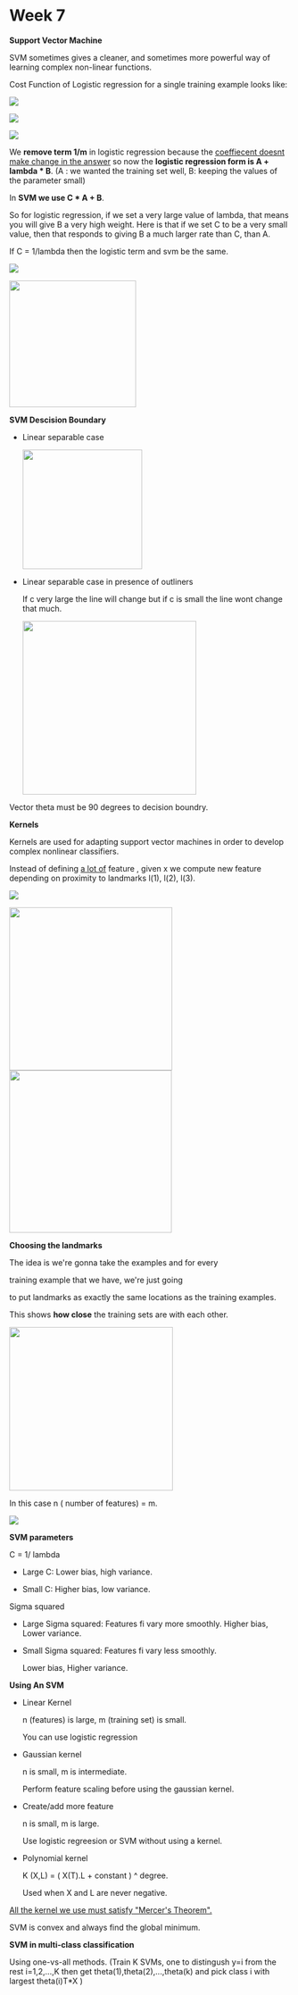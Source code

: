 # Week 7

**Support Vector Machine**

SVM sometimes gives a cleaner, and sometimes more powerful way of learning complex non-linear functions.

Cost Function of Logistic regression for a single training example looks like:

![](https://github.com/rojinakashefi/Intro-to-Artificial-Intelligence/blob/main/machine%20learning/week7/pictures/logistic-regreesion-cost-1.png)

![](https://github.com/rojinakashefi/Intro-to-Artificial-Intelligence/blob/main/machine%20learning/week7/pictures/logistic-regression-cost-2.png)

![](https://github.com/rojinakashefi/Intro-to-Artificial-Intelligence/blob/main/machine%20learning/week7/pictures/svm-cost.png)

We **remove term 1/m** in logistic regression because the <u>coeffiecent doesnt make change in  the answer</u> so now the **logistic regression form is A + lambda * B**. (A : we wanted the training set well, B: keeping the values of the parameter small)

In **SVM we use C * A + B**.

So for logistic regression, if we set a very large value of lambda, that means you will give B a very high weight. Here is that if we set C to be a very small value, then that responds to giving B a much larger rate than C, than A.

If C = 1/lambda then the logistic term and svm be the same.

![](https://github.com/rojinakashefi/Intro-to-Artificial-Intelligence/blob/main/machine%20learning/week7/pictures/svm-cost-1.png)

<img src="https://github.com/rojinakashefi/Intro-to-Artificial-Intelligence/blob/main/machine%20learning/week7/pictures/svm-hypothesis.png" title="" alt="" width="227">

**SVM Descision Boundary**

- Linear separable case
  
  <img src="https://github.com/rojinakashefi/Intro-to-Artificial-Intelligence/blob/main/machine%20learning/week7/pictures/margin.png" title="" alt="" width="214">

- Linear separable case in presence of outliners
  
  If c very large the line will change but if c is small the line wont change that much.
  
  <img src="https://github.com/rojinakashefi/Intro-to-Artificial-Intelligence/blob/main/machine%20learning/week7/pictures/outliner.png" title="" alt="" width="311">

Vector theta must be 90 degrees to decision boundry.

**Kernels**

Kernels are used for adapting support vector machines in order to develop complex nonlinear classifiers.

Instead of defining <u>a lot of</u> feature , given x we compute new feature depending on proximity to landmarks l(1), l(2), l(3).

![](https://github.com/rojinakashefi/Intro-to-Artificial-Intelligence/blob/main/machine%20learning/week7/pictures/kernel.png)

<img src="https://github.com/rojinakashefi/Intro-to-Artificial-Intelligence/blob/main/machine%20learning/week7/pictures/f-conditions.png" title="" alt="" width="292">

<img src="https://github.com/rojinakashefi/Intro-to-Artificial-Intelligence/blob/main/machine%20learning/week7/pictures/kernel-hypothesis.png" title="" alt="" width="291">

**Choosing the landmarks**

The idea is we're gonna take the examples and for every 

training example that we have, we're just going 

to put landmarks as exactly the same locations as the training examples.

This shows **how close** the training sets are with each other.

<img src="https://github.com/rojinakashefi/Intro-to-Artificial-Intelligence/blob/main/machine%20learning/week7/pictures/choosing-landmarks.png" title="" alt="" width="293">

In this case n ( number of features) = m.

![](https://github.com/rojinakashefi/Intro-to-Artificial-Intelligence/blob/main/machine%20learning/week7/pictures/kernel-cost.png)

**SVM parameters**

C = 1/ lambda

- Large C: Lower bias, high variance.

- Small C: Higher bias, low variance.

Sigma squared

- Large Sigma squared: Features fi vary more smoothly. Higher bias, Lower variance.

- Small Sigma squared: Features fi vary less smoothly.
  
  Lower bias, Higher variance.

**Using An SVM**

- Linear Kernel
  
  n (features) is large, m (training set) is small.
  
  You can use logistic regression

- Gaussian kernel
  
  n is small, m is intermediate.
  
  Perform feature scaling before using the gaussian kernel.

- Create/add more feature
  
  n is small, m is large.
  
  Use logistic regreesion or SVM without using a kernel.

- Polynomial kernel
  
  K (X,L) = ( X(T).L + constant ) ^ degree.
  
  Used when X and L are never negative.

<u>All the kernel we use must satisfy "Mercer's Theorem".</u>

SVM is convex and always find the global minimum.

**SVM in multi-class classification**

Using one-vs-all methods. (Train K SVMs, one to distingush y=i from the rest i=1,2,...,K then get theta(1),theta(2),...,theta(k) and pick class i with largest theta(i)T*X )
